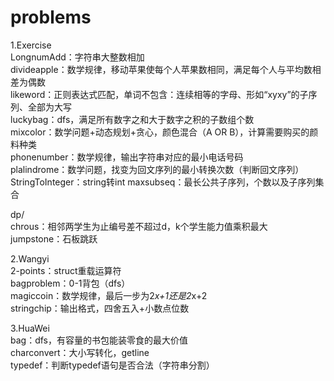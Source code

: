 # problems

1.Exercise  
  LongnumAdd：字符串大整数相加  
  divideapple：数学规律，移动苹果使每个人苹果数相同，满足每个人与平均数相差为偶数  
  likeword：正则表达式匹配，单词不包含：连续相等的字母、形如“xyxy”的子序列、全部为大写  
  luckybag：dfs，满足所有数字之和大于数字之积的子数组个数  
  mixcolor：数学问题+动态规划+贪心，颜色混合（A OR B），计算需要购买的颜料种类  
  phonenumber：数学规律，输出字符串对应的最小电话号码  
  plalindrome：数学问题，找变为回文序列的最小转换次数（判断回文序列）  
  StringToInteger：string转int
  maxsubseq：最长公共子序列，个数以及子序列集合
  
  dp/   
    chrous：相邻两学生为止编号差不超过d，k个学生能力值乘积最大  
    jumpstone：石板跳跃  
    
2.Wangyi  
  2-points：struct重载运算符  
  bagproblem：0-1背包（dfs）  
  magiccoin：数学规律，最后一步为2*x+1还是2*x+2  
  stringchip：输出格式，四舍五入+小数点位数  

3.HuaWei  
  bag：dfs，有容量的书包能装零食的最大价值  
  charconvert：大小写转化，getline  
  typedef：判断typedef语句是否合法（字符串分割）  
